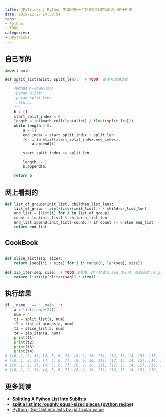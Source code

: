 ```yaml
---
title: 🐍PyTricks | Python 中如何把一个列表切分成指定大小的子列表
date: 2019-12-27 14:32:54
tags:
- Python
- TODO
categories:
- 🐍PyTricks
---
```


## 自己写的

```python
import math

def split_list(alist, split_len):   # TODO: 是否有改进之处
    """
    按照每4个一组进行划分
    :param alist:
    :param split_len:
    :return:
    """
    b = []
    start_split_index = 0
    length = int(math.ceil(len(alist) / float(split_len)))
    while length > 0:
        a = []
        end_index = start_split_index + split_len
        for i in alist[start_split_index:end_index]:
            a.append(i)

        start_split_index += split_len

        length -= 1
        b.append(a)

    return b
```

## 网上看到的

```python
def list_of_groups(init_list, children_list_len):
    list_of_group = zip(*(iter(init_list),) * children_list_len)
    end_list = [list(i) for i in list_of_group]
    count = len(init_list) % children_list_len
    end_list.append(init_list[-count:]) if count != 0 else end_list
    return end_list
```
## CookBook
```python

def slice_list(seq, size):
    return [seq[i:i + size] for i in range(0, len(seq), size)]
    
def zip_iter(seq, size): # TODO:没看懂，这个方法当 seq 太小时，会返回空；e.g.zip_iter(list(range(2)),4)
    return list(zip(*[iter(seq)] * size))
```
## 执行结果

```python
if __name__ == '__main__':
    a = list(range(24))
    num = 4
    t1 = split_list(a, num)
    t2 = list_of_groups(a, num)
    t3 = slice_list(a, num)
    t4 = zip_iter(a, num)
    print(t1)
    print(t2)
    print(t3)
    print(t4)
# [[0, 1, 2, 3], [4, 5, 6, 7], [8, 9, 10, 11], [12, 13, 14, 15], [16, 17, 18, 19], [20, 21, 22, 23]]
# [[0, 1, 2, 3], [4, 5, 6, 7], [8, 9, 10, 11], [12, 13, 14, 15], [16, 17, 18, 19], [20, 21, 22, 23]]
# [[0, 1, 2, 3], [4, 5, 6, 7], [8, 9, 10, 11], [12, 13, 14, 15], [16, 17, 18, 19], [20, 21, 22, 23]]
# [(0, 1, 2, 3), (4, 5, 6, 7), (8, 9, 10, 11), (12, 13, 14, 15), (16, 17, 18, 19), (20, 21, 22, 23)]
```
## 更多阅读

- [**Splitting A Python List Into Sublists**](https://www.garyrobinson.net/2008/04/splitting-a-pyt.html)
- [**split a list into roughly equal-sized pieces (python recipe)**](http://code.activestate.com/recipes/425397/)
- [Python | Split list into lists by particular value](https://www.geeksforgeeks.org/python-split-list-into-lists-by-particular-value/)